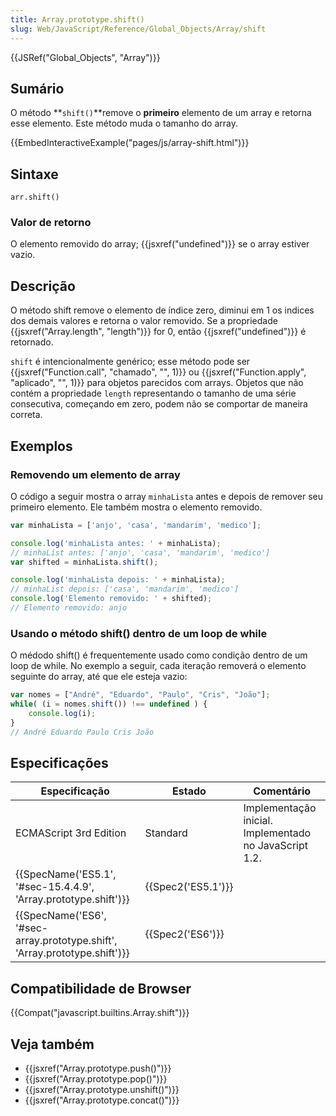 ```yaml
---
title: Array.prototype.shift()
slug: Web/JavaScript/Reference/Global_Objects/Array/shift
---
```

{{JSRef("Global_Objects", "Array")}}

## Sumário

O método **`shift()`**remove o **primeiro** elemento de um array e retorna esse elemento. Este método muda o tamanho do array.

{{EmbedInteractiveExample("pages/js/array-shift.html")}}

## Sintaxe

```
arr.shift()
```

### Valor de retorno

O elemento removido do array; {{jsxref("undefined")}} se o array estiver vazio.

## Descrição

O método shift remove o elemento de índice zero, diminui em 1 os indices dos demais valores e retorna o valor removido. Se a propriedade {{jsxref("Array.length", "length")}} for 0, então {{jsxref("undefined")}} é retornado.

`shift` é intencionalmente genérico; esse método pode ser {{jsxref("Function.call", "chamado", "", 1)}} ou {{jsxref("Function.apply", "aplicado", "", 1)}} para objetos parecidos com arrays. Objetos que não contém a propriedade `length` representando o tamanho de uma série consecutiva, começando em zero, podem não se comportar de maneira correta.

## Exemplos

### Removendo um elemento de array

O código a seguir mostra o array `minhaLista` antes e depois de remover seu primeiro elemento. Ele também mostra o elemento removido.

```js
var minhaLista = ['anjo', 'casa', 'mandarim', 'medico'];

console.log('minhaLista antes: ' + minhaLista);
// minhaList antes: ['anjo', 'casa', 'mandarim', 'medico']
var shifted = minhaLista.shift();

console.log('minhaLista depois: ' + minhaLista);
// minhaList depois: ['casa', 'mandarim', 'medico']
console.log('Elemento removido: ' + shifted);
// Elemento removido: anjo
```

### Usando o método shift() dentro de um loop de while

O médodo shift() é frequentemente usado como condição dentro de um loop de while. No exemplo a seguir, cada iteração removerá o elemento seguinte do array, até que ele esteja vazio:

```js
var nomes = ["André", "Eduardo", "Paulo", "Cris", "João"];
while( (i = nomes.shift()) !== undefined ) {
    console.log(i);
}
// André Eduardo Paulo Cris João
```

## Especificações

| Especificação                                                                                        | Estado                   | Comentário                                             |
| ---------------------------------------------------------------------------------------------------- | ------------------------ | ------------------------------------------------------ |
| ECMAScript 3rd Edition                                                                               | Standard                 | Implementação inicial. Implementado no JavaScript 1.2. |
| {{SpecName('ES5.1', '#sec-15.4.4.9', 'Array.prototype.shift')}}                 | {{Spec2('ES5.1')}} |                                                        |
| {{SpecName('ES6', '#sec-array.prototype.shift', 'Array.prototype.shift')}} | {{Spec2('ES6')}}     |                                                        |

## Compatibilidade de Browser

{{Compat("javascript.builtins.Array.shift")}}

## Veja também

- {{jsxref("Array.prototype.push()")}}
- {{jsxref("Array.prototype.pop()")}}
- {{jsxref("Array.prototype.unshift()")}}
- {{jsxref("Array.prototype.concat()")}}
